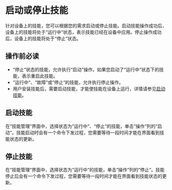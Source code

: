 # 启动或停止技能<a name="hilens_02_0012"></a>

针对设备上的技能，您可以根据您的需求启动或停止技能。启动技能操作成功后，设备上的技能将处于“运行中“状态，表示技能已经在设备中应用。停止操作成功后，设备上的技能将处于“停止“状态。

## 操作前必读<a name="section34179604417"></a>

-   “停止“状态的技能，允许执行“启动“操作。如果您启动了“运行中“状态下的技能，表示重启此技能。
-   “运行中“、“故障“或“停止“的技能，允许执行停止操作。
-   用户安装技能后，需要启动技能，才能使技能在设备上运行，详情请参见[启动技能](#section370814182517)。

## 启动技能<a name="section370814182517"></a>

在“技能管理“界面中，选择状态为“运行中“、“停止“的技能，单击“操作“列的“启动“。技能启动时会有一个命令下发过程，您需要等待一段时间才能在界面看到技能状态的更新。

## 停止技能<a name="section3389144215504"></a>

在“技能管理“界面中，选择状态为“运行中“的技能，单击“操作“列的“停止“。技能停止后会有一个命令下发过程，您需要等待一段时间才能在界面看到技能状态的更新。


